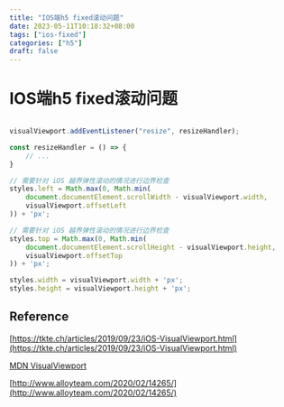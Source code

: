 ```yaml
---
title: "IOS端h5 fixed滚动问题"
date: 2023-05-11T10:18:32+08:00
tags: ["ios-fixed"]
categories: ["h5"]
draft: false
---
```



# IOS端h5 fixed滚动问题



```ts

visualViewport.addEventListener("resize", resizeHandler);

const resizeHandler = () => {
    // ...
}

```

```ts
// 需要针对 iOS 越界弹性滚动的情况进行边界检查
styles.left = Math.max(0, Math.min(
    document.documentElement.scrollWidth - visualViewport.width,
    visualViewport.offsetLeft
)) + 'px';

// 需要针对 iOS 越界弹性滚动的情况进行边界检查
styles.top = Math.max(0, Math.min(
    document.documentElement.scrollHeight - visualViewport.height,
    visualViewport.offsetTop
)) + 'px';

styles.width = visualViewport.width + 'px';
styles.height = visualViewport.height + 'px';

```



## Reference

[https://tkte.ch/articles/2019/09/23/iOS-VisualViewport.html](https://tkte.ch/articles/2019/09/23/iOS-VisualViewport.html)


[MDN VisualViewport](https://developer.mozilla.org/en-US/docs/Web/API/VisualViewport)

[http://www.alloyteam.com/2020/02/14265/](http://www.alloyteam.com/2020/02/14265/)